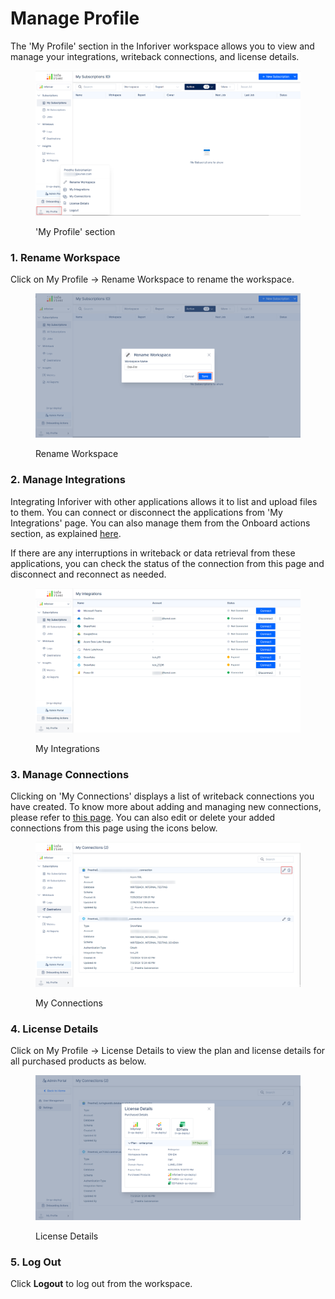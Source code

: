 # Manage Profile

The 'My Profile' section in the Inforiver workspace allows you to view and manage your integrations, writeback connections, and license details.

<figure><img src="../.gitbook/assets/image (1) (16).png" alt=""><figcaption><p>'My Profile' section</p></figcaption></figure>

### **1. Rename Workspace**

Click on My Profile -> Rename Workspace to rename the workspace.

<figure><img src="../.gitbook/assets/image (1) (16) (1).png" alt=""><figcaption><p>Rename Workspace</p></figcaption></figure>

### 2. Manage Integrations

Integrating Inforiver with other applications allows it to list and upload files to them. You can connect or disconnect the applications from 'My Integrations' page. You can also manage them from the Onboard actions section, as explained [here](onboard-actions.md).

If there are any interruptions in writeback or data retrieval from these applications, you can check the status of the connection from this page and disconnect and reconnect as needed.

<figure><img src="../.gitbook/assets/image (2) (16).png" alt=""><figcaption><p>My Integrations</p></figcaption></figure>

### 3. Manage Connections

Clicking on 'My Connections' displays a list of writeback connections you have created. To know more about adding and managing new connections, please refer to [this page](settings/writeback.md#id-1.-connections). You can also edit or delete your added connections from this page using the icons below.

<figure><img src="../.gitbook/assets/image (3) (15).png" alt=""><figcaption><p>My Connections</p></figcaption></figure>

### 4. License Details

Click on My Profile -> License Details to view the plan and license details for all purchased products as below.

<figure><img src="../.gitbook/assets/image (4) (11).png" alt=""><figcaption><p>License Details</p></figcaption></figure>

### 5. Log Out

Click **Logout** to log out from the workspace.

